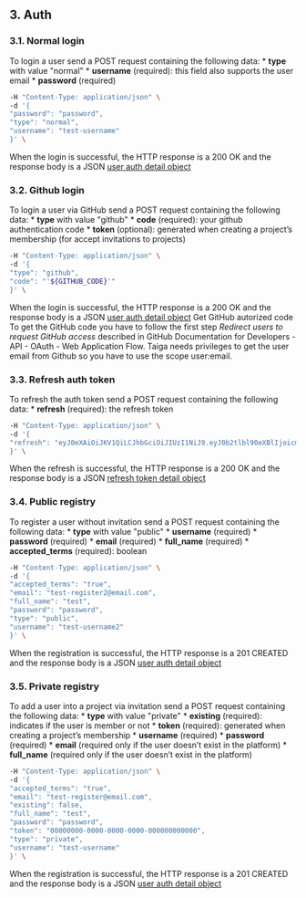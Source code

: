 ## 3. Auth
### 3.1. Normal login
To login a user send a POST request containing the following data:
*
**type** with value "normal"
*
**username** (required): this field also supports the user email
*
**password** (required)
```bash
-H "Content-Type: application/json" \
-d '{
"password": "password",
"type": "normal",
"username": "test-username"
}' \
```
When the login is successful, the HTTP response is a 200 OK and the response body is a JSON [user auth detail object](https://docs.taiga.io/api.html#object-auth-user-detail)
### 3.2. Github login
To login a user via GitHub send a POST request containing the following data:
*
**type** with value "github"
*
**code** (required): your github authentication code
*
**token** (optional): generated when creating a project’s membership (for accept invitations to projects)
```bash
-H "Content-Type: application/json" \
-d '{
"type": "github",
"code": "'${GITHUB_CODE}'"
}' \
```
When the login is successful, the HTTP response is a 200 OK and the response body is a JSON
[user auth detail object](https://docs.taiga.io/api.html#object-auth-user-detail)
Get GitHub autorized code
To get the GitHub code you have to follow the first step *Redirect users to request GitHub access*
described in GitHub Documentation for
Developers - API - OAuth - Web Application Flow.
Taiga needs privileges to get the user email from Github so you have to use the scope user:email.
### 3.3. Refresh auth token
To refresh the auth token send a POST request containing the following data:
*
**refresh** (required): the refresh token
```bash
-H "Content-Type: application/json" \
-d '{
"refresh": "eyJ0eXAiOiJKV1QiLCJhbGciOiJIUzI1NiJ9.eyJ0b2tlbl90eXBlIjoicmVmcmVzaCIsImV4cCI6MTYyNzI5OTQzMiwianRpIjoiMmNkMmNhNzQwYjRiNGZkNzk0ZDlmMDlmNWYwNzAwMTkiLCJ1c2VyX2lkIjo1fQ.vez_-n6y9yQo2uFgXTPB5YdJHFKUIAsCrNVJ29_T3wM"
}' \
```
When the refresh is successful, the HTTP response is a 200 OK and the response body is a JSON [refresh token detail object](https://docs.taiga.io/api.html#object-auth-refresh-detail)
### 3.4. Public registry
To register a user without invitation send a POST request containing the following data:
*
**type** with value "public"
*
**username** (required)
*
**password** (required)
*
**email** (required)
*
**full_name** (required)
*
**accepted_terms** (required): boolean
```bash
-H "Content-Type: application/json" \
-d '{
"accepted_terms": "true",
"email": "test-register2@email.com",
"full_name": "test",
"password": "password",
"type": "public",
"username": "test-username2"
}' \
```
When the registration is successful, the HTTP response is a 201 CREATED and the response body is a JSON [user auth detail object](https://docs.taiga.io/api.html#object-auth-user-detail)
### 3.5. Private registry
To add a user into a project via invitation send a POST request containing the following data:
*
**type** with value "private"
*
**existing** (required): indicates if the user is member or not
*
**token** (required): generated when creating a project’s membership
*
**username** (required)
*
**password** (required)
*
**email** (required only if the user doesn’t exist in the platform)
*
**full_name** (required only if the user doesn’t exist in the platform)
```bash
-H "Content-Type: application/json" \
-d '{
"accepted_terms": "true",
"email": "test-register@email.com",
"existing": false,
"full_name": "test",
"password": "password",
"token": "00000000-0000-0000-0000-000000000000",
"type": "private",
"username": "test-username"
}' \
```
When the registration is successful, the HTTP response is a 201 CREATED and the response body is a JSON [user auth detail object](https://docs.taiga.io/api.html#object-auth-user-detail)
